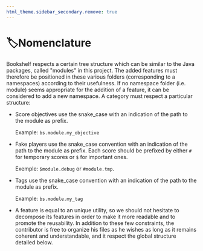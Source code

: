 ```yaml
---
html_theme.sidebar_secondary.remove: true
---
```


# 🏷️Nomenclature

Bookshelf respects a certain tree structure which can be similar to the Java packages, called "modules" in this project. The added features must therefore be positioned in these various folders (corresponding to a namespaces) according to their usefulness. If no namespace folder (i.e. module) seems appropriate for the addition of a feature, it can be considered to add a new namespace. A category must respect a particular structure:

-  Score objectives use the snake_case with an indication of the path to the module as prefix.

   Example: `bs.module.my_objective`
-  Fake players use the snake_case convention with an indication of the path to the module as prefix. Each score should be prefixed by either `#` for temporary scores or `$` for important ones.

   Exemple: `$module.debug` or `#module.tmp`. 
-  Tags use the snake_case convention with an indication of the path to the module as prefix.

   Example: `bs.module.my_tag`
-  A feature is equal to an unique utility, so we should not hesitate to decompose its features in order to make it more readable and to promote the reusability. In addition to these few constraints, the contributor is free to organize his files as he wishes as long as it remains coherent and understandable, and it respect the global structure detailed below.
